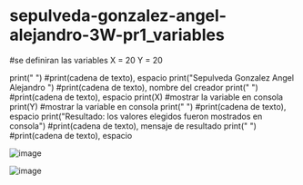 # sepulveda-gonzalez-angel-alejandro-3W-pr1_variables

#se definiran las variables
X = 20 
Y = 20 

print(" ") #print(cadena de texto), espacio
print("Sepulveda Gonzalez Angel Alejandro ") #print(cadena de texto), nombre del creador
print(" ") #print(cadena de texto), espacio
print(X) #mostrar la variable en consola
print(Y) #mostrar la variable en consola
print(" ") #print(cadena de texto), espacio
print("Resultado: los valores elegidos fueron mostrados en consola")  #print(cadena de texto), mensaje de resultado
print(" ") #print(cadena de texto), espacio

![image](https://github.com/user-attachments/assets/760ea981-d561-4f80-9794-8a2d8c977373)

![image](https://github.com/user-attachments/assets/a4617080-1a57-44f0-adf3-85ec81265414)

